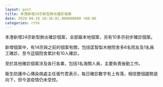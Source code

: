 ```yaml
---
layout: post
title: 本港新增24宗新型肺炎確診個案
date: 2020-08-26 16:36:01.000000000 +08:00
categories: rthk
---
```


本港新增24宗新型肺炎確診個案，全部屬本地個案，另有10多宗初步確診個案。

新增個案中，有14宗與之前的個案有關，包括匡智梨木樹院舍多6名院友及1名員工確診，至今這個院舍累計有10人確診。

至於其他確診個案涉及各行各業，包括1名海關人員，主要負責後勤工作。

衞生防護中心傳染病處主任張竹君表示，每日確診數字有上有落，相信整個趨勢是向下，但今波疫情仍未受控。

